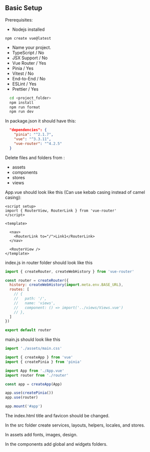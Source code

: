 ## Basic Setup

Prerequisites:
- Nodejs installed 


`
npm create vue@latest
`

- Name your project.
- TypeScript / No
- JSX Support / No
- Vue Router / Yes
- Pinia / Yes
- Vitest / No
- End-to-End / No
- ESLint / Yes
- Prettier / Yes

```bash
  cd <project_folder>
  npm install
  npm run format
  npm run dev
```

In package.json it should have this:

```json
  "dependencies": {
    "pinia": "^2.1.7",
    "vue": "^3.3.11",
    "vue-router": "^4.2.5"
  }
```



Delete files and folders from :
- assets
- components
- stores
- views

App.vue should look like this (Can use kebab casing instead of camel casing):

```vue
<script setup>
import { RouterView, RouterLink } from 'vue-router'
</script>

<template>

  <nav>
    <RouterLink to="/">Link1</RouterLink>
  </nav>

  <RouterView />
</template>

```

index.js in router folder should look like this

```js
import { createRouter, createWebHistory } from 'vue-router'

const router = createRouter({
  history: createWebHistory(import.meta.env.BASE_URL),
  routes: [
    // {
    //   path: '/',
    //   name: 'views',
    //   component: () => import('../views/Views.vue')
    // },
  ]
})

export default router

```

main.js should look like this 

```js
import './assets/main.css'

import { createApp } from 'vue'
import { createPinia } from 'pinia'

import App from './App.vue'
import router from './router'

const app = createApp(App)

app.use(createPinia())
app.use(router)

app.mount('#app')

```

The index.html title and favicon should be changed. 

In the src folder create services, layouts, helpers, locales, and stores.

In assets add fonts, images, design. 

In the components add global and widgets folders.
